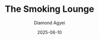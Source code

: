 ---
title: The Smoking Lounge
author: Diamond Agyei
date: 2025-06-10
tags: essays
category: signs
altimg: neverending
order: 1
layout: essay.njk
---